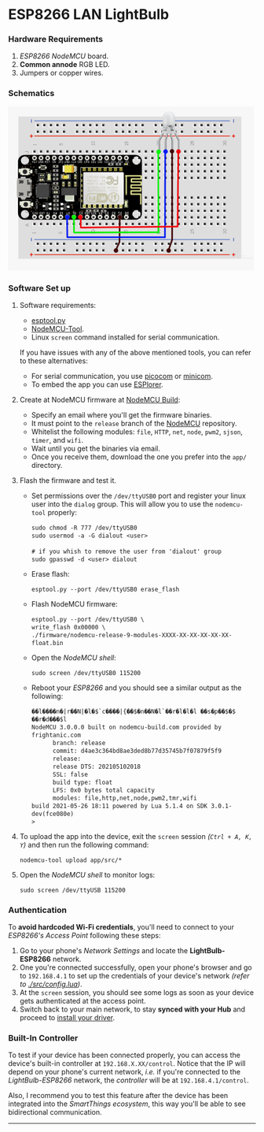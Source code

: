 # ESP8266 LAN LightBulb

### Hardware Requirements

1. _ESP8266 NodeMCU_ board.
1. **Common annode** RGB LED.
1. Jumpers or copper wires.

### Schematics

<img src="./doc/esp8266-rgb-schematic.png" alt="esp8266-schematic" width="500"/>

### Software Set up

1.  Software requirements:

    - [esptool.py](https://github.com/espressif/esptool#esptoolpy)
    - [NodeMCU-Tool](https://github.com/AndiDittrich/NodeMCU-Tool#nodemcu-tool).
    - Linux `screen` command installed for serial communication.

    If you have issues with any of the above mentioned tools, you can refer to these alternatives:

    - For serial communication, you use [picocom](https://github.com/npat-efault/picocom#picocom) or [minicom](https://github.com/Distrotech/minicom).
    - To embed the app you can use [ESPlorer](https://github.com/4refr0nt/ESPlorer).

1.  Create at NodeMCU firmware at [NodeMCU Build](https://nodemcu-build.com/):

    - Specify an email where you'll get the firmware binaries.
    - It must point to the `release` branch of the [NodeMCU](https://github.com/nodemcu/nodemcu-firmware/) repository.
    - Whitelist the following modules: `file`, `HTTP`, `net`, `node`, `pwm2`, `sjson`, `timer`, and `wifi`.
    - Wait until you get the binaries via email.
    - Once you receive them, download the one you prefer into the `app/` directory.

1.  Flash the firmware and test it.

    - Set permissions over the `/dev/ttyUSB0` port and register your linux user into the `dialog` group. This will allow you to use the `nodemcu-tool` properly:

          sudo chmod -R 777 /dev/ttyUSB0
          sudo usermod -a -G dialout <user>

          # if you whish to remove the user from 'dialout' group
          sudo gpasswd -d <user> dialout

    - Erase flash:

          esptool.py --port /dev/ttyUSB0 erase_flash

    - Flash NodeMCU firmware:

          esptool.py --port /dev/ttyUSB0 \
          write_flash 0x00000 \
          ./firmware/nodemcu-release-9-modules-XXXX-XX-XX-XX-XX-XX-float.bin

    - Open the _NodeMCU shell_:

          sudo screen /dev/ttyUSB0 115200

    - Reboot your _ESP8266_ and you should see a similar output as the following:

          ��l����n�|r��N|�l�$`c����|{��$�n��N�l`��r�l�l�l ��s�p��$�$ ��r�d���$l
          NodeMCU 3.0.0.0 built on nodemcu-build.com provided by frightanic.com
                branch: release
                commit: d4ae3c364bd8ae3ded8b77d35745b7f07879f5f9
                release:
                release DTS: 202105102018
                SSL: false
                build type: float
                LFS: 0x0 bytes total capacity
                modules: file,http,net,node,pwm2,tmr,wifi
          build 2021-05-26 18:11 powered by Lua 5.1.4 on SDK 3.0.1-dev(fce080e)
          >

1.  To upload the app into the device, exit the `screen` session _(`Ctrl + A, K, Y`)_ and then run the following command:

        nodemcu-tool upload app/src/*

1.  Open the _NodeMCU shell_ to monitor logs:

        sudo screen /dev/ttyUSB 115200

### Authentication

To **avoid hardcoded Wi-Fi credentials**, you'll need to connect to your _ESP8266's
Access Point_ following these steps:

1. Go to your phone's _Network Settings_ and locate the **LightBulb-ESP8266** network.
2. One you're connected successfully, open your phone's browser and go to
   `192.168.4.1` to
   set up the credentials of your device's network _(refer to [./src/config.lua](./src/config.lua))_.
3. At the `screen` session, you should see some logs as soon as your device gets
   authenticated at the access point.
4. Switch back to your main network, to stay **synced with your Hub** and proceed to
   [install your driver](../driver/README.md).

### Built-In Controller

To test if your device has been connected properly, you can access the device's
built-in controller at `192.168.X.XX/control`. Notice that the IP will depend on
your phone's current network, _i.e._ if you're connected to the _LightBulb-ESP8266_
network, the _controller_ will be at `192.168.4.1/control`.

Also, I recommend you to test this feature after the device has been integrated into
the _SmartThings ecosystem_, this way you'll be able to see bidirectional communication.

---
